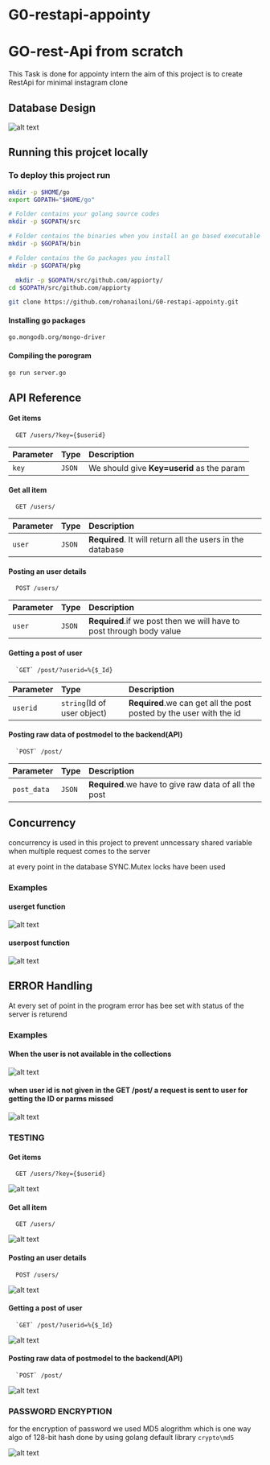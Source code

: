 # G0-restapi-appointy
# GO-rest-Api from scratch

This Task is done for appointy intern the aim of this project is to create RestApi for minimal instagram clone 

## Database Design

![alt text](https://github.com/rohanailoni/G0-restapi-appointy/blob/main/assets/Screen%20Shot%202021-10-09%20at%209.31.24%20PM.png?raw=true=200x200)






## Running this projcet locally

### To deploy this project run


```bash
mkdir -p $HOME/go
export GOPATH="$HOME/go"

# Folder contains your golang source codes
mkdir -p $GOPATH/src

# Folder contains the binaries when you install an go based executable
mkdir -p $GOPATH/bin

# Folder contains the Go packages you install
mkdir -p $GOPATH/pkg
```
  
```bash
  mkdir -p $GOPATH/src/github.com/appiorty/
cd $GOPATH/src/github.com/appiorty
```
```bash
git clone https://github.com/rohanailoni/G0-restapi-appointy.git
```

####  Installing go packages
```bash
go.mongodb.org/mongo-driver
```

#### Compiling the porogram
```bash
go run server.go
```

## API Reference

#### Get items

```http
  GET /users/?key={$userid}
```

| Parameter | Type     | Description                |
| :-------- | :------- | :------------------------- |
| `key`     | `JSON` | We should give **Key=userid** as the param  |


#### Get all item

```http
  GET /users/
```

| Parameter | Type     | Description                       |
| :-------- | :------- | :-------------------------------- |
| `user` | `JSON` | **Required**. It will return all the users in the database |

#### Posting an user details
```http
  POST /users/
```

| Parameter | Type     | Description                       |
| :-------- | :------- | :-------------------------------- |
| `user` | `JSON` | **Required**.if we post then we will have to post through body value|

#### Getting a post of user
```http
  `GET` /post/?userid=%{$_Id}
```

| Parameter | Type     | Description                       |
| :-------- | :------- | :-------------------------------- |
| `userid` | `string`(Id of user object) | **Required**.we can get all the post posted by the user with the id|

#### Posting raw data of postmodel to the backend(API)
```http
  `POST` /post/
```

| Parameter | Type     | Description                       |
| :-------- | :------- | :-------------------------------- |
| `post_data` | `JSON` | **Required**.we have to give raw data of all the post |



#### 


  
## Concurrency

concurrency is used in this project to prevent unncessary shared variable when multiple request comes to the server

at every point in the database SYNC.Mutex locks have been used


### Examples
#### userget function
![alt text](https://github.com/rohanailoni/G0-restapi-appointy/blob/main/assets/Screen%20Shot%202021-10-09%20at%209.18.45%20PM.png?raw=true)
#### userpost function
![alt text](https://github.com/rohanailoni/G0-restapi-appointy/blob/main/assets/Screen%20Shot%202021-10-09%20at%209.20.05%20PM.png?raw=true)



## ERROR Handling

At every set of point in the program error has bee set with status of the server is returend


### Examples
#### When the user is not available in the collections
![alt text](https://github.com/rohanailoni/G0-restapi-appointy/blob/main/assets/Screen%20Shot%202021-10-09%20at%209.38.46%20PM.png?raw=true)



#### when user id is not given in the GET /post/ a request is sent to user for getting the ID or parms missed
![alt text](https://github.com/rohanailoni/G0-restapi-appointy/blob/main/assets/Screen%20Shot%202021-10-09%20at%209.41.13%20PM.png?raw=true)



### TESTING
#### Get items

```http
  GET /users/?key={$userid}
```
![alt text](https://github.com/rohanailoni/G0-restapi-appointy/blob/main/assets/Screen%20Shot%202021-10-09%20at%209.46.36%20PM.png?raw=true)


#### Get all item

```http
  GET /users/
```
![alt text](https://github.com/rohanailoni/G0-restapi-appointy/blob/main/assets/Screen%20Shot%202021-10-09%20at%209.50.37%20PM.png?raw=true)

#### Posting an user details
```http
  POST /users/
```
![alt text](https://github.com/rohanailoni/G0-restapi-appointy/blob/main/assets/Screen%20Shot%202021-10-09%20at%209.49.36%20PM.png?raw=true)
#### Getting a post of user
```http
  `GET` /post/?userid=%{$_Id}
```
![alt text](https://github.com/rohanailoni/G0-restapi-appointy/blob/main/assets/Screen%20Shot%202021-10-09%20at%209.54.07%20PM.png?raw=true)
#### Posting raw data of postmodel to the backend(API)
```http
  `POST` /post/
```
![alt text](https://github.com/rohanailoni/G0-restapi-appointy/blob/main/assets/Screen%20Shot%202021-10-09%20at%209.53.03%20PM.png?raw=true)



### PASSWORD ENCRYPTION

for the encryption of password we used MD5 alogrithm which is one way algo  of 128-bit hash done by using golang default library `crypto\md5`

![alt text](https://github.com/rohanailoni/G0-restapi-appointy/blob/main/assets/Screen%20Shot%202021-10-09%20at%209.58.29%20PM.png?raw=true)
